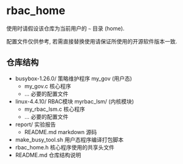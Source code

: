 # rbac_home

使用时请假设该仓库为当前用户的 `~` 目录 (home).

配置文件仅供参考, 若需直接替换使用请保证所使用的开源软件版本一致.

## 仓库结构

- busybox-1.26.0/             策略维护程序 my_gov (用户态)
  - my_gov.c                  核心程序
  - ...                       必要的配置文件
- linux-4.4.10/               RBAC模块 myrbac_lsm/ (内核模块)
  - my_rbac_lsm.c             核心程序
  - ...                       必要的配置文件
- report/                     实验报告
  - README.md                 markdown 源码
- make_busy_tool.sh           用户态程序编译打包脚本
- rbac_home.h                 核心程序使用的共享头文件
- README.md                   仓库结构说明

